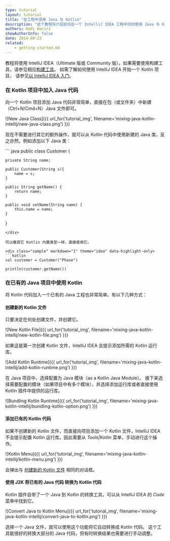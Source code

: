 ```yaml
---
type: tutorial
layout: tutorial
title: "在工程中混用 Java 与 Kotlin"
description: "这个教程将介绍如何在一个 IntelliJ IDEA 工程中同时使用 Java 与 Kotlin。"
authors: Hadi Hariri
showAuthorInfo: false
date: 2014-09-23
related:
    - getting-started.md
---
```


教程将使用 IntelliJ IDEA（Ultimate 版或 Community 版）。如果需要使用构建工具，请参见相应<!--
-->[构建工具](build-tools.html)。 如需了解如何使用  IntelliJ IDEA 开始一个 Kotlin 项目，
请参见[以 IntelliJ IDEA 入门](getting-started.html)。

### 在 Kotlin 项目中加入 Java 代码
向一个 Kotlin 项目添加 Java 代码非常简单，直接在包（或文件夹）中新建（Ctrl+N/Cmd+N）Java 文件即可。

![New Java Class]({{ url_for('tutorial_img', filename='mixing-java-kotlin-intellij/new-java-class.png') }})


现在不需要进行其它的额外操作，就可以从 Kotlin 代码中使用新建的 Java 类，反之亦然。例如添加以下 Java 类：

<div class="sample" markdown="1" theme="idea" data-highlight-only>
``` java
public class Customer {

    private String name;

    public Customer(String s){
        name = s;
    }

    public String getName() {
        return name;
    }

    public void setName(String name) {
        this.name = name;
    }
}
```
</div>

可以像其它 Kotlin 内置类型一样，直接使用它。

<div class="sample" markdown="1" theme="idea" data-highlight-only>
```kotlin
val customer = Customer("Phase")

println(customer.getName())
```
</div>


### 在已有的 Java 项目中使用 Kotlin
将 Kotlin 代码加入一个已有的 Java 工程也非常简单。有以下几种方式：

#### 创建新的 Kotlin 文件
只要决定在何处创建文件，并创建它。

![New Kotlin File]({{ url_for('tutorial_img', filename='mixing-java-kotlin-intellij/new-kotlin-file.png') }})

如果这是第一次创建 Kotlin 文件，IntelliJ IDEA 会提示添加所需的 Kotlin 运行库。

![Add Kotlin Runtime]({{ url_for('tutorial_img', filename='mixing-java-kotlin-intellij/add-kotlin-runtime.png') }})

在 Java 项目中，选择配置为 Java 模块（as a Kotlin Java Module）。
接下来选择需要配置的模块（如果项目中有多个模块），并选择添加<!--
-->运行库或者直接使用 Kotlin 插件中提供的运行库。

![Bundling Kotlin Runtime]({{ url_for('tutorial_img', filename='mixing-java-kotlin-intellij/bundling-kotlin-option.png') }})

#### 添加已有的 Kotlin 代码
如果不创建新的 Kotlin 文件，而直接向项目添加一个 Kotlin 文件，IntelliJ IDEA不会提示配置 Kotlin 运行库。因此需要从
*Tools\|Kotlin* 菜单，手动进行这个操作。


![Kotlin Menu]({{ url_for('tutorial_img', filename='mixing-java-kotlin-intellij/kotlin-menu.png') }})


会弹出与 [创建新的 Kotlin 文件](#创建新的-kotlin-文件) 相同的对话框。

#### 使用 J2K 将已有的 Java 代码 转换为 Kotlin 代码

Kotlin 插件自带了一个 Java 到 Kotlin 的转换工具，可以从 IntelliJ IDEA 的 *Code* 菜单中找到它。

![Convert Java to Kotlin Menu]({{ url_for('tutorial_img', filename='mixing-java-kotlin-intellij/convert-java-to-kotlin.png') }})

选择一个 Java 文件，就可以使用这个功能将它自动转换成 Kotlin 代码。
这个工具能很好的转换大部分的 Java 代码，但有时转换结果也需要进行手动调整。
